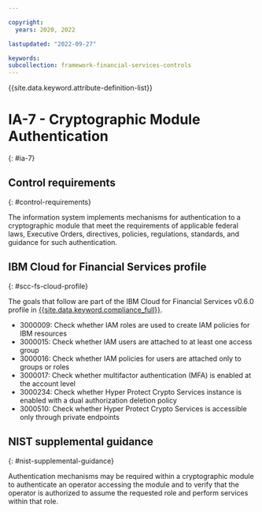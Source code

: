 ```yaml
---

copyright:
  years: 2020, 2022

lastupdated: "2022-09-27"

keywords: 
subcollection: framework-financial-services-controls
---
```


{{site.data.keyword.attribute-definition-list}}

         
# IA-7 - Cryptographic Module Authentication
{: #ia-7}

## Control requirements
{: #control-requirements}

The information system implements mechanisms for authentication to a cryptographic module that meet the requirements of applicable federal laws, Executive Orders, directives, policies, regulations, standards, and guidance for such authentication.

## IBM Cloud for Financial Services profile
{: #scc-fs-cloud-profile}

The goals that follow are part of the IBM Cloud for Financial Services v0.6.0 profile in [{{site.data.keyword.compliance_full}}](/docs/security-compliance?topic=security-compliance-getting-started).

- 3000009: Check whether IAM roles are used to create IAM policies for IBM resources 
- 3000015: Check whether IAM users are attached to at least one access group 
- 3000016: Check whether IAM policies for users are attached only to groups or roles 
- 3000017: Check whether multifactor authentication (MFA) is enabled at the account level 
- 3000234: Check whether Hyper Protect Crypto Services instance is enabled with a dual authorization deletion policy 
- 3000510: Check whether Hyper Protect Crypto Services is accessible only through private endpoints

## NIST supplemental guidance
{: #nist-supplemental-guidance}

Authentication mechanisms may be required within a cryptographic module to authenticate an operator accessing the module and to verify that the operator is authorized to assume the requested role and perform services within that role.



